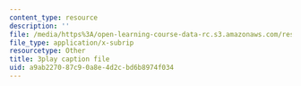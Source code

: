 ```yaml
---
content_type: resource
description: ''
file: /media/https%3A/open-learning-course-data-rc.s3.amazonaws.com/res-10-001-making-science-and-engineering-pictures-a-practical-guide-to-presenting-your-work-spring-2016/a9ab227087c90a8e4d2cbd6b8974f034_d9LjcuZTzz0.srt
file_type: application/x-subrip
resourcetype: Other
title: 3play caption file
uid: a9ab2270-87c9-0a8e-4d2c-bd6b8974f034
---
```


